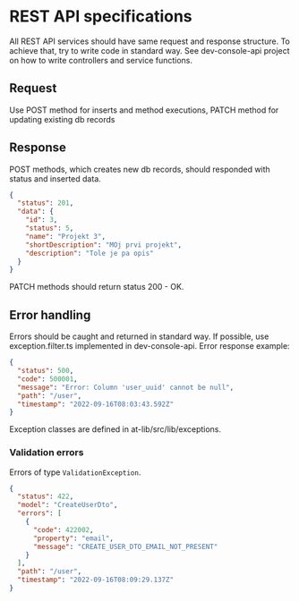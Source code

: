 # REST API specifications

All REST API services should have same request and response structure. To achieve that, try to write code in standard way. See dev-console-api project on how to write controllers and service functions.

## Request

Use POST method for inserts and method executions, PATCH method for updating existing db records

## Response

POST methods, which creates new db records, should responded with status and inserted data.

```json
{
  "status": 201,
  "data": {
    "id": 3,
    "status": 5,
    "name": "Projekt 3",
    "shortDescription": "MOj prvi projekt",
    "description": "Tole je pa opis"
  }
}
```

PATCH methods should return status 200 - OK.

## Error handling

Errors should be caught and returned in standard way. If possible, use exception.filter.ts implemented in dev-console-api.
Error response example:

```json
{
  "status": 500,
  "code": 500001,
  "message": "Error: Column 'user_uuid' cannot be null",
  "path": "/user",
  "timestamp": "2022-09-16T08:03:43.592Z"
}
```

Exception classes are defined in at-lib/src/lib/exceptions.

### Validation errors

Errors of type `ValidationException`.

```json
{
  "status": 422,
  "model": "CreateUserDto",
  "errors": [
    {
      "code": 422002,
      "property": "email",
      "message": "CREATE_USER_DTO_EMAIL_NOT_PRESENT"
    }
  ],
  "path": "/user",
  "timestamp": "2022-09-16T08:09:29.137Z"
}
```
